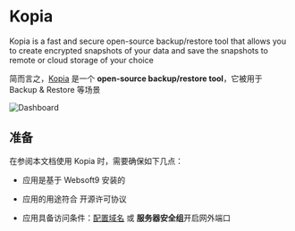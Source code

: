 # Kopia

Kopia is a fast and secure open-source backup/restore tool that allows you to create encrypted snapshots of your data and save the snapshots to remote or cloud storage of your choice

简而言之，[Kopia](https://github.com/kopia/kopia) 是一个 **open-source backup/restore tool**，它被用于 Backup & Restore  等场景


![Dashboard](https://libs.websoft9.com/Websoft9/DocsPicture/zh/kopia/kopia-gui-websoft9.png)


## 准备

在参阅本文档使用 Kopia 时，需要确保如下几点：

- 应用是基于 Websoft9 安装的

- 应用的用途符合 [](https://opensource.org/licenses/Apache-2.0) 开源许可协议

- 应用具备访问条件：[配置域名](./guide/appsetdomain) 或 **服务器安全组**开启网外端口